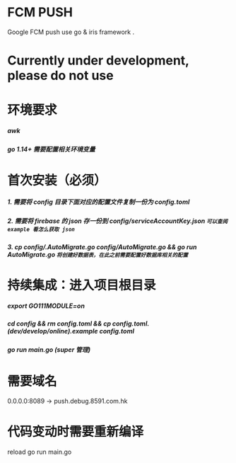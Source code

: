 # FCM PUSH
Google FCM push use go &amp; iris framework .


# Currently under development, please do not use


# 环境要求
##### awk

##### go 1.14+ 需要配置相关环境变量

# 首次安装（必须）
##### 1. 需要将 config 目录下面对应的配置文件复制一份为 config.toml
##### 2. 需要将 firebase 的 json 存一份到 config/serviceAccountKey.json `可以查阅 example 看怎么获取 json`
##### 3. cp config/.AutoMigrate.go config/AutoMigrate.go && go run AutoMigrate.go `将创建好数据表，在此之前需要配置好数据库相关的配置`

# 持续集成：进入项目根目录
##### export GO111MODULE=on

##### cd config && rm config.toml && cp config.toml.(dev/develop/online).example config.toml
 
##### go run main.go (super 管理)

# 需要域名
0.0.0.0:8089 -> push.debug.8591.com.hk

# 代码变动时需要重新编译
reload go run main.go
